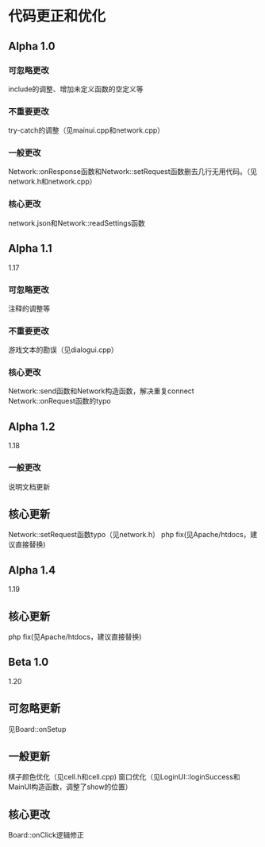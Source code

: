 # 代码更正和优化
## Alpha 1.0
### 可忽略更改
include的调整、增加未定义函数的空定义等
### 不重要更改
try-catch的调整（见mainui.cpp和network.cpp）
### 一般更改
Network::onResponse函数和Network::setRequest函数删去几行无用代码。（见network.h和network.cpp）
### 核心更改
network.json和Network::readSettings函数
## Alpha 1.1
1.17
### 可忽略更改
注释的调整等
### 不重要更改
游戏文本的勘误（见dialogui.cpp）
### 核心更改
Network::send函数和Network构造函数，解决重复connect
Network::onRequest函数的typo
## Alpha 1.2
1.18
### 一般更改
说明文档更新
## 核心更新
Network::setRequest函数typo（见network.h）
php fix(见Apache/htdocs，建议直接替换)
## Alpha 1.4
1.19
## 核心更新
php fix(见Apache/htdocs，建议直接替换)
## Beta 1.0
1.20
## 可忽略更新
见Board::onSetup
## 一般更新
棋子颜色优化（见cell.h和cell.cpp)
窗口优化（见LoginUI::loginSuccess和MainUI构造函数，调整了show的位置）
## 核心更改
Board::onClick逻辑修正